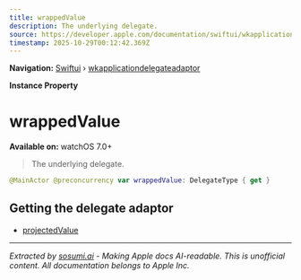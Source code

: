 ```yaml
---
title: wrappedValue
description: The underlying delegate.
source: https://developer.apple.com/documentation/swiftui/wkapplicationdelegateadaptor/wrappedvalue
timestamp: 2025-10-29T00:12:42.369Z
---
```


**Navigation:** [Swiftui](/documentation/swiftui) › [wkapplicationdelegateadaptor](/documentation/swiftui/wkapplicationdelegateadaptor)

**Instance Property**

# wrappedValue

**Available on:** watchOS 7.0+

> The underlying delegate.

```swift
@MainActor @preconcurrency var wrappedValue: DelegateType { get }
```

## Getting the delegate adaptor

- [projectedValue](/documentation/swiftui/wkapplicationdelegateadaptor/projectedvalue)

---

*Extracted by [sosumi.ai](https://sosumi.ai) - Making Apple docs AI-readable.*
*This is unofficial content. All documentation belongs to Apple Inc.*
